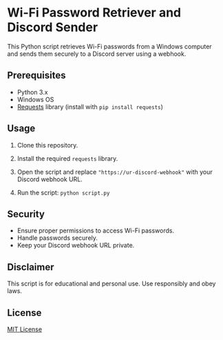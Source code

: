 # Wi-Fi Password Retriever and Discord Sender

This Python script retrieves Wi-Fi passwords from a Windows computer and sends them securely to a Discord server using a webhook.

## Prerequisites

- Python 3.x
- Windows OS
- [Requests](https://pypi.org/project/requests/) library (install with `pip install requests`)

## Usage

1. Clone this repository.

2. Install the required `requests` library.

3. Open the script and replace `"https://ur-discord-webhook"` with your Discord webhook URL.

4. Run the script: `python script.py`

## Security

- Ensure proper permissions to access Wi-Fi passwords.
- Handle passwords securely.
- Keep your Discord webhook URL private.

## Disclaimer

This script is for educational and personal use. Use responsibly and obey laws.

## License

[MIT License](LICENSE)
